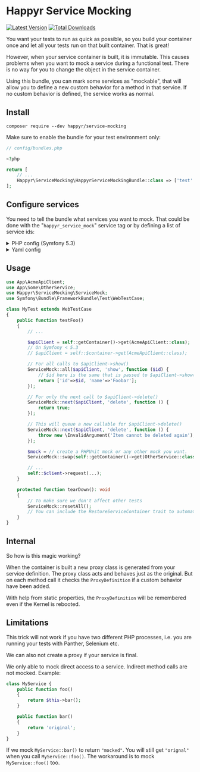# Happyr Service Mocking

[![Latest Version](https://img.shields.io/github/release/Happyr/service-mocking.svg?style=flat-square)](https://github.com/Happyr/service-mocking/releases)
[![Total Downloads](https://img.shields.io/packagist/dt/happyr/service-mocking.svg?style=flat-square)](https://packagist.org/packages/happyr/service-mocking)

You want your tests to run as quick as possible, so you build your container once
and let all your tests run on that built container. That is great!

However, when your service container is built, it is immutable. This causes problems
when you want to mock a service during a functional test. There is no way for you
to change the object in the service container.

Using this bundle, you can mark some services as "mockable", that will allow you
to define a new custom behavior for a method in that service. If no custom behavior
is defined, the service works as normal.

## Install

```cli
composer require --dev happyr/service-mocking
```

Make sure to enable the bundle for your test environment only:

```php
// config/bundles.php

<?php

return [
    // ...
    Happyr\ServiceMocking\HappyrServiceMockingBundle::class => ['test' => true],
];
```

## Configure services

You need to tell the bundle what services you want to mock. That could be done with
the "`happyr_service_mock`" service tag or by defining a list of service ids:

<details>
<summary>PHP config (Symfony 5.3)</summary>
<br>

```php
<?php
// config/packages/test/happyr_service_mocking.php

use Symfony\Config\HappyrServiceMockingConfig;

return static function (HappyrServiceMockingConfig $config) {
    $config->services([
        \App\AcmeApiClient::class
        \App\Some\OtherService::class
    ]);
};

```

</details>
<details>
<summary>Yaml config</summary>
<br>

```yaml
# config/packages/test/happyr_service_mocking.yaml

happyr_service_mocking:
    services:
        - 'App\AcmeApiClient'
        - 'App\Some\OtherService'
```

</details>

## Usage

```php
use App\AcmeApiClient;
use App\Some\OtherService;
use Happyr\ServiceMocking\ServiceMock;
use Symfony\Bundle\FrameworkBundle\Test\WebTestCase;

class MyTest extends WebTestCase
{
    public function testFoo()
    {
        // ...

        $apiClient = self::getContainer()->get(AcmeApiClient::class);
        // On Symfony < 5.3
        // $apiClient = self::$container->get(AcmeApiClient::class);

        // For all calls to $apiClient->show()
        ServiceMock::all($apiClient, 'show', function ($id) {
            // $id here is the same that is passed to $apiClient->show('123')
            return ['id'=>$id, 'name'=>'Foobar'];
        });

        // For only the next call to $apiClient->delete()
        ServiceMock::next($apiClient, 'delete', function () {
            return true;
        });

        // This will queue a new callable for $apiClient->delete()
        ServiceMock::next($apiClient, 'delete', function () {
            throw new \InvalidArgument('Item cannot be deleted again');
        });

        $mock = // create a PHPUnit mock or any other mock you want.
        ServiceMock::swap(self::getContainer()->get(OtherService::class), $mock);

        // ...
        self::$client->request(...);
    }

    protected function tearDown(): void
    {
        // To make sure we don't affect other tests
        ServiceMock::resetAll();
        // You can include the RestoreServiceContainer trait to automatically reset services
    }
}
```

## Internal

So how is this magic working?

When the container is built a new proxy class is generated from your service definition.
The proxy class acts and behaves just as the original. But on each method call it
checks the `ProxyDefinition` if a custom behavior have been added.

With help from static properties, the `ProxyDefinition` will be remembered even if
the Kernel is rebooted.

## Limitations

This trick will not work if you have two different PHP processes, i.e. you are running
your tests with Panther, Selenium etc.

We can also not create a proxy if your service is final.

We only able to mock direct access to a service. Indirect method calls are not mocked.
Example:

```php
class MyService {
    public function foo()
    {
        return $this->bar();
    }

    public function bar()
    {
        return 'original';
    }
}
```

If we mock `MyService::bar()` to return `"mocked"`. You will still get `"orignal"`
when you call `MyService::foo()`. The workaround is to mock `MyService::foo()` too.

